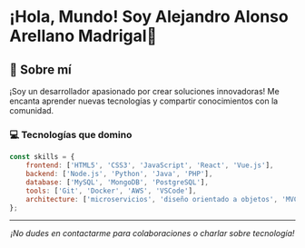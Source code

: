 # ¡Hola, Mundo! Soy Alejandro Alonso Arellano Madrigal👋 
## 🚀 Sobre mí

¡Soy un desarrollador apasionado por crear soluciones innovadoras! Me encanta aprender nuevas tecnologías y compartir conocimientos con la comunidad.

### 💻 Tecnologías que domino

```javascript
const skills = {
    frontend: ['HTML5', 'CSS3', 'JavaScript', 'React', 'Vue.js'],
    backend: ['Node.js', 'Python', 'Java', 'PHP'],
    database: ['MySQL', 'MongoDB', 'PostgreSQL'],
    tools: ['Git', 'Docker', 'AWS', 'VSCode'],
    architecture: ['microservicios', 'diseño orientado a objetos', 'MVC']
};
```


---
<div align="center">
  <em>¡No dudes en contactarme para colaboraciones o charlar sobre tecnología!</em>
</div>
